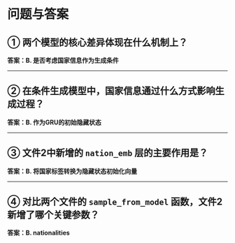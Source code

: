 # 问题与答案

## ① 两个模型的核心差异体现在什么机制上？
**答案：B. 是否考虑国家信息作为生成条件**

---

## ② 在条件生成模型中，国家信息通过什么方式影响生成过程？
**答案：B. 作为GRU的初始隐藏状态**

---

## ③ 文件2中新增的 `nation_emb` 层的主要作用是？
**答案：B. 将国家标签转换为隐藏状态初始化向量**


---

## ④ 对比两个文件的 `sample_from_model` 函数，文件2新增了哪个关键参数？
**答案：B. nationalities**
